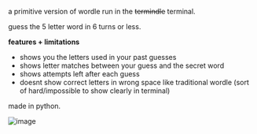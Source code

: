 a primitive version of wordle run in the ~~termindle~~ terminal.

guess the 5 letter word in 6 turns or less.

 **features + limitations**
- shows you the letters used in your past guesses
- shows letter matches between your guess and the secret word
- shows attempts left after each guess
- doesnt show correct letters in wrong space like traditional wordle (sort of hard/impossible to show clearly in terminal)

made in python.

![image](https://github.com/trl-bartlett/termindle/assets/165054241/2a3aee37-0269-4847-abbb-f21a819991a3)
